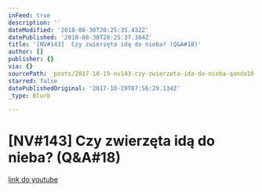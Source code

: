```yaml
---
inFeed: true
description: ''
dateModified: '2018-08-30T20:25:35.432Z'
datePublished: '2018-08-30T20:25:37.304Z'
title: '[NV#143]  Czy zwierzęta idą do nieba? (Q&A#18)'
author: []
publisher: {}
via: {}
sourcePath: _posts/2017-10-19-nv143-czy-zwierzeta-ida-do-nieba-qanda18.md
starred: false
datePublishedOriginal: '2017-10-19T07:56:29.134Z'
_type: Blurb

---
```

# \[NV\#143\] Czy zwierzęta idą do nieba? (Q&A\#18)
[link do youtube][0]

[0]: https://youtu.be/QN4bwrR2kVg